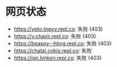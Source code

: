 # 网页状态
- https://ypto.tnpyv.repl.co: 失败 (403)
- https://v.chavir.repl.co: 失败 (403)
- https://beaspy--hting.repl.co: 失败 (403)
- https://chatai.cokio.repl.co: 失败
- https://jsn.limkon.repl.co: 失败 (403)
